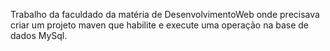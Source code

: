 Trabalho da faculdado da matéria de DesenvolvimentoWeb onde precisava criar um projeto maven que habilite e execute uma operação na base de dados MySql.
